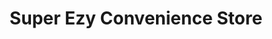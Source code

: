 ---
title: "Super Ezy Convenience Store"
url: /northbridge/super-ezy-convenience-store/
shop: Lebensmittel
---